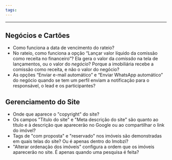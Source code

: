 ```yaml
---
tags:
---
```

---
## Negócios e Cartões

- Como funciona a data de vencimento do rateio?
- No rateio, como funciona a opção “Lançar valor líquido da comissão como receita no financeiro”? Ela gera o valor da _comissão_ na tela de lançamentos, ou o valor do _negócio_? Porque a imobiliária recebe a comissão como receita, e não o valor do negócio?
- As opções “Enviar e-mail automático” e “Enviar WhatsApp automático” do negócio quando se tem um perfil enviam a notificação para o responsável, o lead e os participantes?

## Gerenciamento do Site

- Onde que aparece o "copyright" do site?
- Os campos "Título do site" e "Meta descrição do site" são quanto ao título e à descrição que aparecerão no Google ou ao compartilhar o link do imóvel?
- Tags de "com proposta" e "reservado" nos imóveis são demonstradas em quais telas do site? Ou é apenas dentro do Imobzi?
- "Alterar ordenação dos imóveis" configura a ordem que os imóveis aparecerão no site. É apenas quando uma pesquisa é feita?